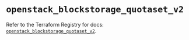 # `openstack_blockstorage_quotaset_v2`

Refer to the Terraform Registry for docs: [`openstack_blockstorage_quotaset_v2`](https://registry.terraform.io/providers/terraform-provider-openstack/openstack/1.54.1/docs/resources/blockstorage_quotaset_v2).
